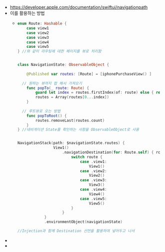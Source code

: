 - https://developer.apple.com/documentation/swiftui/navigationpath
- 이를 활용하는 방법
	- ```swift
	  enum Route: Hashable {
	      case view1
	      case view2
	      case view3
	      case view4
	      case view5
	  } //와 같이 라우팅에 대한 페이지를 뷰로 처리함
	  
	  
	  class NavigationState: ObservableObject {
	      
	      @Published var routes: [Route] = [iphonePurchaseView() ]
	      
	    // 원하는 뷰까지 팝 해서 가져오기
	      func popTo(_ route: Route) {
	          guard let index = routes.firstIndex(of: route) else { return }
	          routes = Array(routes[0...index])
	      }
	      
	    // 루트뷰로 오는 방법 
	      func popToRoot() {
	          routes.removeLast(routes.count)
	      }
	  } //네비게이션 State를 확인하는 사항을 ObservableObject로 사용
	  
	  
	  NavigationStack(path: $navigationState.routes) {
	                  View1()
	                      .navigationDestination(for: Route.self) { route in
	                          switch route {
	                              case .view1:
	                                  View1()
	                              case .view2:
	                                  View2()
	                              case .view3:
	                                  View3()
	                              case .view4:
	                                  View4()
	                              case .view5:
	                                  View5() 
	                          }
	                      }
	              }
	              .environmentObject(navigationState)
	  
	  //Injection과 함께 Destination 선언을 활용하여 넣어두고 나서
	  ```
-
-